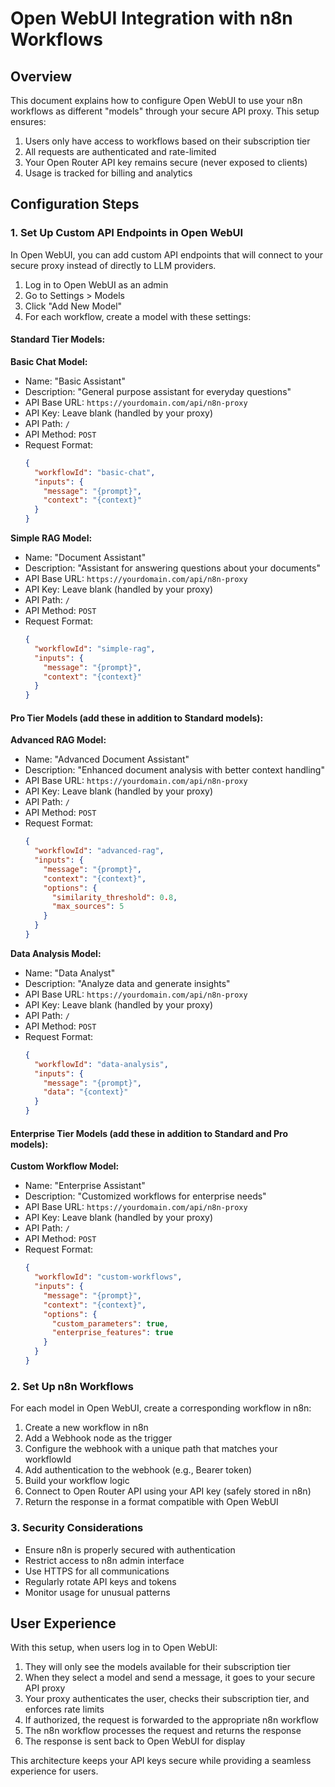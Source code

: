 # Open WebUI Integration with n8n Workflows

## Overview

This document explains how to configure Open WebUI to use your n8n workflows as different "models" through your secure API proxy. This setup ensures:

1. Users only have access to workflows based on their subscription tier
2. All requests are authenticated and rate-limited
3. Your Open Router API key remains secure (never exposed to clients)
4. Usage is tracked for billing and analytics

## Configuration Steps

### 1. Set Up Custom API Endpoints in Open WebUI

In Open WebUI, you can add custom API endpoints that will connect to your secure proxy instead of directly to LLM providers.

1. Log in to Open WebUI as an admin
2. Go to Settings > Models
3. Click "Add New Model"
4. For each workflow, create a model with these settings:

#### Standard Tier Models:

**Basic Chat Model:**
- Name: "Basic Assistant"
- Description: "General purpose assistant for everyday questions"
- API Base URL: `https://yourdomain.com/api/n8n-proxy`
- API Key: Leave blank (handled by your proxy)
- API Path: `/`
- API Method: `POST`
- Request Format:
  ```json
  {
    "workflowId": "basic-chat",
    "inputs": {
      "message": "{prompt}",
      "context": "{context}"
    }
  }
  ```

**Simple RAG Model:**
- Name: "Document Assistant"
- Description: "Assistant for answering questions about your documents"
- API Base URL: `https://yourdomain.com/api/n8n-proxy`
- API Key: Leave blank (handled by your proxy)
- API Path: `/`
- API Method: `POST`
- Request Format:
  ```json
  {
    "workflowId": "simple-rag",
    "inputs": {
      "message": "{prompt}",
      "context": "{context}"
    }
  }
  ```

#### Pro Tier Models (add these in addition to Standard models):

**Advanced RAG Model:**
- Name: "Advanced Document Assistant"
- Description: "Enhanced document analysis with better context handling"
- API Base URL: `https://yourdomain.com/api/n8n-proxy`
- API Key: Leave blank (handled by your proxy)
- API Path: `/`
- API Method: `POST`
- Request Format:
  ```json
  {
    "workflowId": "advanced-rag",
    "inputs": {
      "message": "{prompt}",
      "context": "{context}",
      "options": {
        "similarity_threshold": 0.8,
        "max_sources": 5
      }
    }
  }
  ```

**Data Analysis Model:**
- Name: "Data Analyst"
- Description: "Analyze data and generate insights"
- API Base URL: `https://yourdomain.com/api/n8n-proxy`
- API Key: Leave blank (handled by your proxy)
- API Path: `/`
- API Method: `POST`
- Request Format:
  ```json
  {
    "workflowId": "data-analysis",
    "inputs": {
      "message": "{prompt}",
      "data": "{context}"
    }
  }
  ```

#### Enterprise Tier Models (add these in addition to Standard and Pro models):

**Custom Workflow Model:**
- Name: "Enterprise Assistant"
- Description: "Customized workflows for enterprise needs"
- API Base URL: `https://yourdomain.com/api/n8n-proxy`
- API Key: Leave blank (handled by your proxy)
- API Path: `/`
- API Method: `POST`
- Request Format:
  ```json
  {
    "workflowId": "custom-workflows",
    "inputs": {
      "message": "{prompt}",
      "context": "{context}",
      "options": {
        "custom_parameters": true,
        "enterprise_features": true
      }
    }
  }
  ```

### 2. Set Up n8n Workflows

For each model in Open WebUI, create a corresponding workflow in n8n:

1. Create a new workflow in n8n
2. Add a Webhook node as the trigger
3. Configure the webhook with a unique path that matches your workflowId
4. Add authentication to the webhook (e.g., Bearer token)
5. Build your workflow logic
6. Connect to Open Router API using your API key (safely stored in n8n)
7. Return the response in a format compatible with Open WebUI

### 3. Security Considerations

- Ensure n8n is properly secured with authentication
- Restrict access to n8n admin interface
- Use HTTPS for all communications
- Regularly rotate API keys and tokens
- Monitor usage for unusual patterns

## User Experience

With this setup, when users log in to Open WebUI:

1. They will only see the models available for their subscription tier
2. When they select a model and send a message, it goes to your secure API proxy
3. Your proxy authenticates the user, checks their subscription tier, and enforces rate limits
4. If authorized, the request is forwarded to the appropriate n8n workflow
5. The n8n workflow processes the request and returns the response
6. The response is sent back to Open WebUI for display

This architecture keeps your API keys secure while providing a seamless experience for users.
